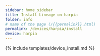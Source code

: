 ```yaml
---
sidebar: home_sidebar
title: Install Lineage on harpia
folder: info
# name of the page (/{{permalink}}.html)
permalink: /devices/harpia/install
device: harpia
---
```

{% include templates/device_install.md %}
